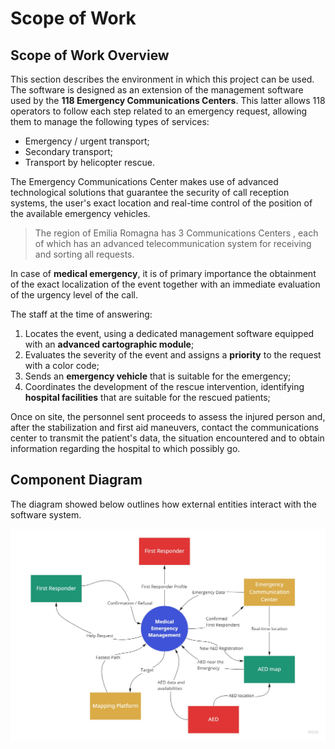 # Scope of Work

## Scope of Work Overview

This section describes the environment in which this project can be used. The software is designed as an extension of the management software used by the **118 Emergency Communications Centers**. 
This latter allows 118 operators to follow each step related to an emergency request, allowing them to manage the following types of services:

* Emergency / urgent transport;
* Secondary transport;
* Transport by helicopter rescue.

The Emergency Communications Center makes use of advanced technological solutions that guarantee the security of call reception systems, the user's exact location and real-time control of the position of the available emergency vehicles. 

> The region of Emilia Romagna has 3 Communications Centers , each of which has an advanced telecommunication system for receiving and sorting all requests.

In case of **medical emergency**, it is of primary importance the obtainment of the exact localization of the event together with an immediate evaluation of the urgency level of the call. 

The staff at the time of answering:

1. Locates the event, using a dedicated management software equipped with an **advanced cartographic module**;
2. Evaluates the severity of the event and assigns a **priority** to the request with a color code;
3. Sends an **emergency vehicle** that is suitable for the emergency;
4. Coordinates the development of the rescue intervention, identifying **hospital facilities** that are suitable for the rescued patients;

Once on site, the personnel sent proceeds to assess the injured person and, after the stabilization and first aid maneuvers, contact the communications center to transmit the patient's data, the situation encountered and to obtain information regarding the hospital to which possibly go.

## Component Diagram 

The diagram showed below outlines how external entities interact with the software system.

![Work-Context-Diagram](context.jpg)

